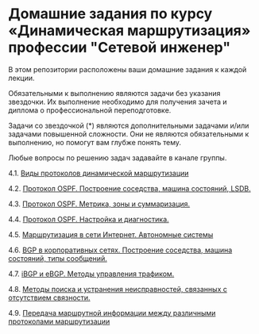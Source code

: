 # Домашние задания по курсу «Динамическая маршрутизация» профессии "Сетевой инженер"

В этом репозитории расположены ваши домашние задания к каждой лекции. 

Обязательными к выполнению являются задачи без указания звездочки. Их выполнение необходимо для получения зачета и диплома о профессиональной переподготовке.

Задачи со звездочкой (*) являются дополнительными задачами и/или задачами повышенной сложности. Они не являются обязательными к выполнению, но помогут вам глубже понять тему.

Любые вопросы по решению задач задавайте в канале группы.

4.1. [Виды протоколов динамической маршрутизации](https://github.com/netology-code/drut-homeworks/blob/main/4-01.md)

4.2. [Протокол OSPF. Построение соседства, машина состояний, LSDB.](https://github.com/netology-code/drut-homeworks/blob/main/4-02/4-02.md)

4.3. [Протокол OSPF. Метрика, зоны и суммаризация.](https://github.com/netology-code/drut-homeworks/blob/main/4-03/4-03.md)

4.4. [Протокол OSPF. Настройка и диагностика.](https://github.com/netology-code/drut-homeworks/blob/main/4-04/4-04.md)

4.5. [Маршрутизация в сети Интернет. Автономные системы]()

4.6. [BGP в корпоративных сетях. Построение соседства, машина состояний, типы сообщений.]()

4.7. [iBGP и eBGP. Методы управления трафиком.]()

4.8. [Методы поиска и устранения неисправностей, связанных с отсутствием связности.]()

4.9. [Передача маршрутной информации между различными протоколами маршрутизации](https://github.com/netology-code/drut-homeworks/blob/main/4-09.md)
